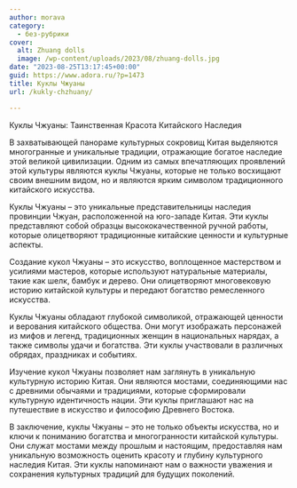```yaml
---
author: morava
category:
  - без-рубрики
cover:
  alt: Zhuang dolls
  image: /wp-content/uploads/2023/08/zhuang-dolls.jpg
date: "2023-08-25T13:17:45+00:00"
guid: https://www.adora.ru/?p=1473
title: Куклы Чжуаны
url: /kukly-chzhuany/

---
```

Куклы Чжуаны: Таинственная Красота Китайского Наследия

В захватывающей панораме культурных сокровищ Китая выделяются многогранные и уникальные традиции, отражающие богатое наследие этой великой цивилизации. Одним из самых впечатляющих проявлений этой культуры являются куклы Чжуаны, которые не только восхищают своим внешним видом, но и являются ярким символом традиционного китайского искусства.

Куклы Чжуаны – это уникальные представительницы наследия провинции Чжуан, расположенной на юго-западе Китая. Эти куклы представляют собой образцы высококачественной ручной работы, которые олицетворяют традиционные китайские ценности и культурные аспекты.

Создание кукол Чжуаны – это искусство, воплощенное мастерством и усилиями мастеров, которые используют натуральные материалы, такие как шелк, бамбук и дерево. Они олицетворяют многовековую историю китайской культуры и передают богатство ремесленного искусства.

Куклы Чжуаны обладают глубокой символикой, отражающей ценности и верования китайского общества. Они могут изображать персонажей из мифов и легенд, традиционных женщин в национальных нарядах, а также символы удачи и богатства. Эти куклы участвовали в различных обрядах, праздниках и событиях.

Изучение кукол Чжуаны позволяет нам заглянуть в уникальную культурную историю Китая. Они являются мостами, соединяющими нас с древними обычаями и традициями, которые сформировали культурную идентичность нации. Эти куклы приглашают нас на путешествие в искусство и философию Древнего Востока.

В заключение, куклы Чжуаны – это не только объекты искусства, но и ключи к пониманию богатства и многогранности китайской культуры. Они служат мостами между прошлым и настоящим, предоставляя нам уникальную возможность оценить красоту и глубину культурного наследия Китая. Эти куклы напоминают нам о важности уважения и сохранения культурных традиций для будущих поколений.
